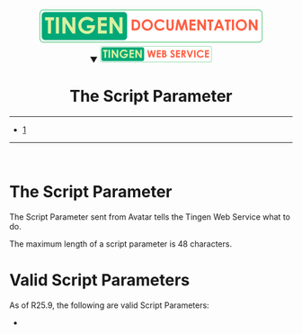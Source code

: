 <!-- u251008 -->

<div align="center">

  <picture>
    <source media="(prefers-color-scheme: dark)" srcset="https://github.com/spectrum-health-systems/tingen-projects/blob/main/logos/tngndocs-dark-400x63.png">
    <source media="(prefers-color-scheme: light)" srcset="https://github.com/spectrum-health-systems/tingen-projects/blob/main/logos/tngndocs-light-400x63.png">
    <img alt="Fallback image description" src="https://github.com/spectrum-health-systems/tingen-projects/blob/main/logos/tngndocs-light-400x63.png">
  </picture><br/>
  ▼
  <picture>
    <source media="(prefers-color-scheme: dark)" srcset="https://github.com/spectrum-health-systems/tingen-projects/blob/main/logos/tngnwsvc-dark-200x31.png">
    <source media="(prefers-color-scheme: light)" srcset="https://github.com/spectrum-health-systems/tingen-projects/blob/main/logos/tngnwsvc-light-200x31.png">
    <img alt="Fallback image description" src="https://github.com/spectrum-health-systems/tingen-projects/blob/main/logos/tngnwsvc-light-200x31.png">
  </picture>

  <h1>
  The Script Parameter
  </h1>

</div>


***

* [1](#1)

***

<br>

# The Script Parameter

The Script Parameter sent from Avatar tells the Tingen Web Service what to do.

The maximum length of a script parameter is 48 characters.

# Valid Script Parameters

As of R25.9, the following are valid Script Parameters:

* 